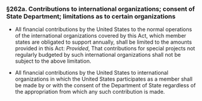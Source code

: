 ### §262a. Contributions to international organizations; consent of State Department; limitations as to certain organizations
* All financial contributions by the United States to the normal operations of the international organizations covered by this Act, which member states are obligated to support annually, shall be limited to the amounts provided in this Act: _Provided_, That contributions for special projects not regularly budgeted by such international organizations shall not be subject to the above limitation.

* All financial contributions by the United States to international organizations in which the United States participates as a member shall be made by or with the consent of the Department of State regardless of the appropriation from which any such contribution is made.